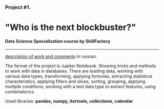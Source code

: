 ### Project #1.
# "Who is the next blockbuster?" 
#### Data Science Specialization course by SkillFactory
--- 
[description of work and comments](https://github.com/SergeiKroupen/SF/blob/master/module_1/readme_ru.md) in russian.

The format of the project is Jupiter Notebook. Showing tricks and methods to work with data in databases. 
There are loading data, working with various data types, transforming, applying formulas, extracting statistical characteristics, 
applying filters and slices, sorting, grouping, applying multiple conditions, working with a text data type to extract features, 
using combinatorics.
    
Used libraries: **pandas, numpy, itertools, collections, calendar**
